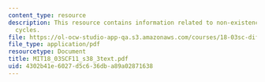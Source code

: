 ```yaml
---
content_type: resource
description: This resource contains information related to non-existence of limit
  cycles.
file: https://ol-ocw-studio-app-qa.s3.amazonaws.com/courses/18-03sc-differential-equations-fall-2011/4302b41e6027d5c636dba89a02871638_MIT18_03SCF11_s38_3text.pdf
file_type: application/pdf
resourcetype: Document
title: MIT18_03SCF11_s38_3text.pdf
uid: 4302b41e-6027-d5c6-36db-a89a02871638
---
```

